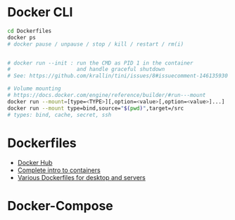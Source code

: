 Docker CLI
==========

```sh
cd Dockerfiles
docker ps
# docker pause / unpause / stop / kill / restart / rm(i)


# docker run --init : run the CMD as PID 1 in the container
#                     and handle graceful shutdown
# See: https://github.com/krallin/tini/issues/8#issuecomment-146135930

# Volume mounting
# https://docs.docker.com/engine/reference/builder/#run---mount
docker run --mount=[type=<TYPE>][,option=<value>[,option=<value>]...]
docker run --mount type=bind,source="$(pwd)",target=/src
# types: bind, cache, secret, ssh
```


Dockerfiles
===========

- [Docker Hub](https://hub.docker.com/)
- [Complete intro to containers](https://btholt.github.io/complete-intro-to-containers/)
- [Various Dockerfiles for desktop and servers](https://github.com/jessfraz/dockerfiles)



Docker-Compose
==============

